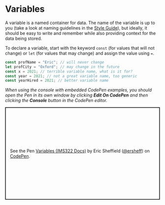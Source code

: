 # Variables

A variable is a named container for data. The name of the variable is up to you (take a look at naming guidelines in the [Style Guide](../../style-guide#naming-conventions)), but ideally, it should be easy to write and remember while also providing context for the data being stored.

To declare a variable, start with the keyword `const` (for values that will not change) or `let` (for values that may change) and assign the value using `=`.

```js
const profName = "Eric"; // will never change
let profCity = "Oxford"; // may change in the future
const x = 2021; // terrible variable name, what is it for?
const year = 2021; // not a great variable name, too generic
const yearHired = 2021; // better variable name
```

_When using the console with embedded CodePen examples, you should open the Pen in its own window by clicking **Edit On CodePen** and then clicking the **Console** button in the CodePen editor._

<p class="codepen" data-height="300" data-default-tab="js" data-slug-hash="RwvXpWd" data-editable="true" data-user="ersheff" style="height: 300px; box-sizing: border-box; display: flex; align-items: center; justify-content: center; border: 2px solid; margin: 1em 0; padding: 1em;">
  <span>See the Pen <a href="https://codepen.io/ersheff/pen/RwvXpWd">
  Variables (IMS322 Docs)</a> by Eric Sheffield (<a href="https://codepen.io/ersheff">@ersheff</a>)
  on <a href="https://codepen.io">CodePen</a>.</span>
</p>
<script async src="https://cpwebassets.codepen.io/assets/embed/ei.js"></script>
